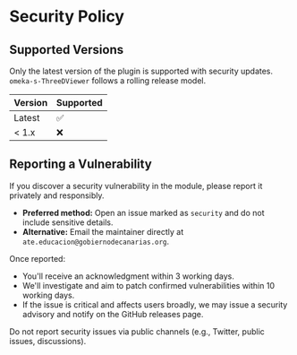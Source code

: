 # Security Policy

## Supported Versions

Only the latest version of the plugin is supported with security updates. `omeka-s-ThreeDViewer` follows a rolling release model.

| Version | Supported          |
| ------- | ------------------ |
| Latest  | :white_check_mark: |
| < 1.x   | :x:                |

## Reporting a Vulnerability

If you discover a security vulnerability in the module, please report it privately and responsibly.

- **Preferred method:** Open an issue marked as `security` and do not include sensitive details.
- **Alternative:** Email the maintainer directly at `ate.educacion@gobiernodecanarias.org`.

Once reported:
- You'll receive an acknowledgment within 3 working days.
- We'll investigate and aim to patch confirmed vulnerabilities within 10 working days.
- If the issue is critical and affects users broadly, we may issue a security advisory and notify on the GitHub releases page.

Do not report security issues via public channels (e.g., Twitter, public issues, discussions).
